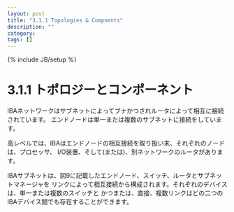 ```yaml
---
layout: post
title: "3.1.1 Topologies & Compnents"
description: ""
category: 
tags: []
---
```

{% include JB/setup %}

# 3.1.1 トポロジーとコンポーネント

IBAネットワークはサブネットによってブナかつされルータによって相互に接続されています。
エンドノードは単一または複数のサブネットに接続をしています。

高レベルでは、IBAはエンドノードの相互接続を取り扱い末、それぞれのノードは、プロセッサ、
I/O装置、そして(または)、別ネットワークのルータがあります。


IBAサブネットは、図9に記載したエンドノード、スイッチ、ルータとサブネットマネージャを
リンクによって相互接続から構成されます。それぞれのデバイスは、単一または複数のスイッチと
かつまたは、直接、複数リンクはどの二つのIBAデバイス間でも存在することができます。

